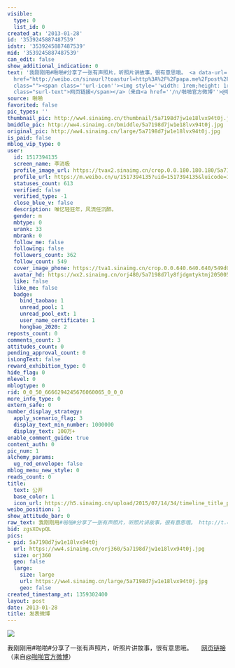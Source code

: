 ```yaml
---
visible:
  type: 0
  list_id: 0
created_at: '2013-01-28'
id: '3539245887487539'
idstr: '3539245887487539'
mid: '3539245887487539'
can_edit: false
show_additional_indication: 0
text: '我刚刚用#啪啪#分享了一张有声照片，听照片讲故事，很有意思哦。 <a data-url="http://t.cn/zYAvBZ2" target="_blank"
  href="http://weibo.cn/sinaurl?toasturl=http%3A%2F%2Fpapa.me%2Fpost%2FDm8hH5D3&luicode=10000011&lfid=2304131517394135_-_WEIBO_SECOND_PROFILE_WEIBO"
  class=""><span class=''url-icon''><img style=''width: 1rem;height: 1rem'' src=''//h5.sinaimg.cn/upload/2015/09/25/3/timeline_card_small_web_default.png''></span><span
  class="surl-text">网页链接</span></a>（来自<a href=''/n/啪啪官方微博''>@啪啪官方微博</a>） '
source: 啪啪
favorited: false
pic_types: ''
thumbnail_pic: http://ww4.sinaimg.cn/thumbnail/5a7198d7jw1e18lvx94t0j.jpg
bmiddle_pic: http://ww4.sinaimg.cn/bmiddle/5a7198d7jw1e18lvx94t0j.jpg
original_pic: http://ww4.sinaimg.cn/large/5a7198d7jw1e18lvx94t0j.jpg
is_paid: false
mblog_vip_type: 0
user:
  id: 1517394135
  screen_name: 李消极
  profile_image_url: https://tvax2.sinaimg.cn/crop.0.0.180.180.180/5a7198d7ly8fjdgmtyktmj20500500so.jpg?KID=imgbed,tva&Expires=1606399748&ssig=Ub%2BDQCuS4k
  profile_url: https://m.weibo.cn/u/1517394135?uid=1517394135&luicode=10000011&lfid=2304131517394135_-_WEIBO_SECOND_PROFILE_WEIBO
  statuses_count: 613
  verified: false
  verified_type: -1
  close_blue_v: false
  description: 唯忆轻狂年，风流任沉醉。
  gender: m
  mbtype: 0
  urank: 33
  mbrank: 0
  follow_me: false
  following: false
  followers_count: 362
  follow_count: 549
  cover_image_phone: https://tva1.sinaimg.cn/crop.0.0.640.640.640/549d0121tw1egm1kjly3jj20hs0hsq4f.jpg
  avatar_hd: https://wx2.sinaimg.cn/orj480/5a7198d7ly8fjdgmtyktmj20500500so.jpg
  like: false
  like_me: false
  badge:
    bind_taobao: 1
    unread_pool: 1
    unread_pool_ext: 1
    user_name_certificate: 1
    hongbao_2020: 2
reposts_count: 0
comments_count: 3
attitudes_count: 0
pending_approval_count: 0
isLongText: false
reward_exhibition_type: 0
hide_flag: 0
mlevel: 0
mblogtype: 0
rid: 0_0_50_6666294245676060065_0_0_0
more_info_type: 0
extern_safe: 0
number_display_strategy:
  apply_scenario_flag: 3
  display_text_min_number: 1000000
  display_text: 100万+
enable_comment_guide: true
content_auth: 0
pic_num: 1
alchemy_params:
  ug_red_envelope: false
mblog_menu_new_style: 0
reads_count: 0
title:
  text: 公开
  base_color: 1
  icon_url: https://h5.sinaimg.cn/upload/2015/07/14/34/timeline_title_public_default.png
weibo_position: 1
show_attitude_bar: 0
raw_text: 我刚刚用#啪啪#分享了一张有声照片，听照片讲故事，很有意思哦。 http://t.cn/zYAvBZ2（来自@啪啪官方微博） ​​​
bid: zgsXOvpQL
pics:
- pid: 5a7198d7jw1e18lvx94t0j
  url: https://ww4.sinaimg.cn/orj360/5a7198d7jw1e18lvx94t0j.jpg
  size: orj360
  geo: false
  large:
    size: large
    url: https://ww4.sinaimg.cn/large/5a7198d7jw1e18lvx94t0j.jpg
    geo: false
created_timestamp_at: 1359302400
layout: post
date: 2013-01-28
title: 发表微博
---
```


![](http://ww4.sinaimg.cn/large/5a7198d7jw1e18lvx94t0j.jpg)

我刚刚用#啪啪#分享了一张有声照片，听照片讲故事，很有意思哦。 <a data-url="http://t.cn/zYAvBZ2" target="_blank" href="http://weibo.cn/sinaurl?toasturl=http%3A%2F%2Fpapa.me%2Fpost%2FDm8hH5D3&luicode=10000011&lfid=2304131517394135_-_WEIBO_SECOND_PROFILE_WEIBO" class=""><span class='url-icon'><img style='width: 1rem;height: 1rem' src='//h5.sinaimg.cn/upload/2015/09/25/3/timeline_card_small_web_default.png'></span><span class="surl-text">网页链接</span></a>（来自<a href='/n/啪啪官方微博'>@啪啪官方微博</a>） 

